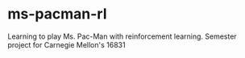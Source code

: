 # ms-pacman-rl
Learning to play Ms. Pac-Man with reinforcement learning. Semester project for Carnegie Mellon's 16831
